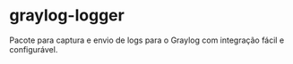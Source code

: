# graylog-logger
Pacote para captura e envio de logs para o Graylog com integração fácil e configurável.

